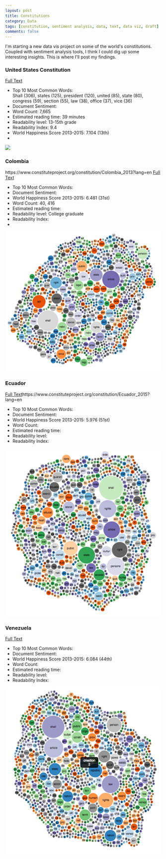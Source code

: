 ```yaml
---
layout: post
title: Constitutions
category: Data
tags: [constitution, sentiment analysis, data, text, data viz, draft]
comments: false
---
```


I'm starting a new data vis project on some of the world's constitutions. Coupled with sentiment analysis tools, I think I could dig up some interesting insights. This is where I'll post my findings.


<h3>United States Constitution</h3>
<a href="http://sbrks.github.io/constitution/">Full Text</a>
<ul>
  <li>Top 10 Most Common Words: </li>
  Shall (306), states (125), president (120), united (85), state (80), congress (59), section (55), law (38), office (37), vice (36)
  <li>Document Sentiment: </li>
  <li>Word Count: 7,665</li>
  <li>Estimated reading time: 39 minutes</li>
  <li>Readability level: 13-15th grade</li>
  <li>Readability Index: 9.4</li>
  <li>World Happiness Score 2013-2015: 7.104 (13th)</li>
  <li></li>
</ul>
<img src="/assets/img/projects/usconstitution2.png" />

<h3>Colombia</h3>
https://www.constituteproject.org/constitution/Colombia_2013?lang=en
<a href="http://sbrks.github.io/constitution/colombia.html">Full Text</a>
<ul>
  <li>Top 10 Most Common Words: </li>
  <li>Document Sentiment: </li>
  <li>World Happiness Score 2013-2015: 6.481 (31st)</li>
  <li>Word Count: 40, 416</li>
  <li>Estimated reading time: </li>
  <li>Readability level: College graduate </li>
  <li>Readability Index: </li>
  <li></li>
</ul>
<img src="/constitution/img/colombia.png" />

<h3>Ecuador</h3>
<a href="http://sbrks.github.io/constitution/ecuador.html">Full Text</a>https://www.constituteproject.org/constitution/Ecuador_2015?lang=en
<ul>
  <li>Top 10 Most Common Words: </li>
  <li>Document Sentiment: </li>
  <li>World Happiness Score 2013-2015: 5.976 (51st)</li>
   <li>Word Count: </li>
  <li>Estimated reading time: </li>
  <li>Readability level: </li>
  <li>Readability Index: </li>
</ul>
<img src="/constitution/img/ecuador.png" />

<h3>Venezuela</h3>
<a href="http://sbrks.github.io/constitution/venezuela.html">Full Text</a>
<ul>
  <li>Top 10 Most Common Words: </li>
  <li>Document Sentiment: </li>
  <li>World Happiness Score 2013-2015: 6.084 (44th)</li>
  <li>Word Count: </li>
  <li>Estimated reading time: </li>
  <li>Readability level: </li>
  <li>Readability Index: </li>
</ul>
<img src="/constitution/img/venezuela.png" />
